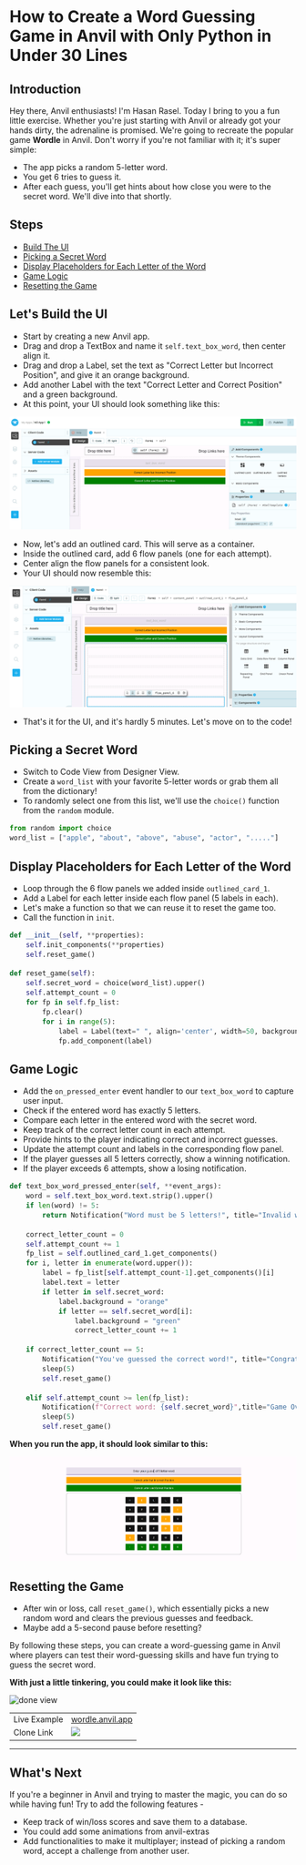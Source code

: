 # How to Create a Word Guessing Game in Anvil with Only Python in Under 30 Lines

## Introduction
Hey there, Anvil enthusiasts! I'm Hasan Rasel. Today I bring to you a fun little exercise.
Whether you're just starting with Anvil or already got your hands dirty, the adrenaline is promised.
We're going to recreate the popular game **Wordle** in Anvil. Don't worry if you're not familiar with it; it's super simple:
- The app picks a random 5-letter word.
- You get 6 tries to guess it.
- After each guess, you'll get hints about how close you were to the secret word. We'll dive into that shortly.

## Steps

- [Build The UI](#lets-start-by-laying-out-the-ui)
- [Picking a Secret Word](#picking-a-secret-word)
- [Display Placeholders for Each Letter of the Word](#display-placeholders-for-each-letter-of-the-word)
- [Game Logic](#game-logic)
- [Resetting the Game](#resetting-the-game)

## Let's Build the UI
- Start by creating a new Anvil app.
- Drag and drop a TextBox and name it `self.text_box_word`, then center align it.
- Drag and drop a Label, set the text as "Correct Letter but Incorrect Position", and give it an orange background.
- Add another Label with the text "Correct Letter and Correct Position" and a green background.
- At this point, your UI should look something like this:

![image ws_1](assets/ws_1.png)

- Now, let's add an outlined card. This will serve as a container.
- Inside the outlined card, add 6 flow panels (one for each attempt).
- Center align the flow panels for a consistent look.
- Your UI should now resemble this:

![image ws_2](assets/ws_2.png)
- That's it for the UI, and it's hardly 5 minutes. Let's move on to the code!

## Picking a Secret Word
- Switch to Code View from Designer View.
- Create a ``word_list`` with your favorite 5-letter words or grab them all from the dictionary!
- To randomly select one from this list, we'll use the ``choice()`` function from the ``random`` module.
```python
from random import choice
word_list = ["apple", "about", "above", "abuse", "actor", "....."]
```

## Display Placeholders for Each Letter of the Word
- Loop through the 6 flow panels we added inside `outlined_card_1`.
- Add a Label for each letter inside each flow panel (5 labels in each).
- Let's make a function so that we can reuse it to reset the game too.
- Call the function in `init`.
```python
def __init__(self, **properties):
    self.init_components(**properties)
    self.reset_game()
    
def reset_game(self):
    self.secret_word = choice(word_list).upper()
    self.attempt_count = 0
    for fp in self.fp_list:
        fp.clear()
        for i in range(5):
            label = Label(text=" ", align='center', width=50, background='#111', foreground='#FFF')
            fp.add_component(label)
```

## Game Logic
- Add the `on_pressed_enter` event handler to our `text_box_word` to capture user input.
- Check if the entered word has exactly 5 letters.
- Compare each letter in the entered word with the secret word.
- Keep track of the correct letter count in each attempt.
- Provide hints to the player indicating correct and incorrect guesses.
- Update the attempt count and labels in the corresponding flow panel.
- If the player guesses all 5 letters correctly, show a winning notification.
- If the player exceeds 6 attempts, show a losing notification.
```python
def text_box_word_pressed_enter(self, **event_args):
    word = self.text_box_word.text.strip().upper()
    if len(word) != 5:
        return Notification("Word must be 5 letters!", title="Invalid word").show()
      
    correct_letter_count = 0
    self.attempt_count += 1
    fp_list = self.outlined_card_1.get_components()
    for i, letter in enumerate(word.upper()):
        label = fp_list[self.attempt_count-1].get_components()[i]
        label.text = letter
        if letter in self.secret_word:
            label.background = "orange"
            if letter == self.secret_word[i]:
                label.background = "green"
                correct_letter_count += 1
    
    if correct_letter_count == 5:
        Notification("You've guessed the correct word!", title="Congratulations!").show()
        sleep(5)
        self.reset_game()

    elif self.attempt_count >= len(fp_list):
        Notification(f"Correct word: {self.secret_word}",title="Game Over!").show()
        sleep(5)
        self.reset_game()
```
**When you run the app, it should look similar to this:**

![done view](assets/ws_3.png)

## Resetting the Game
- After win or loss, call `reset_game()`, which essentially picks a new random word and clears the previous guesses and feedback.
- Maybe add a 5-second pause before resetting?

By following these steps, you can create a word-guessing game in Anvil where players can test their word-guessing skills and have fun trying to guess the secret word.

**With just a little tinkering, you could make it look like this:**

![done view](assets/wordle.png)

|||
|---|---|
| Live Example | [wordle.anvil.app](https://wordle.anvil.app/) |
| Clone Link | [<img src="https://anvil.works/img/forum/copy-app.png" height='40px'>](https://anvil.works/build#clone:RDCUJG3LIBL76SY5=BTSV66HN3OQFKJ32QHJLDUZN)|
---


## What's Next
If you're a beginner in Anvil and trying to master the magic, you can do so while having fun! Try to add  the following features - 
- Keep track of win/loss scores and save them to a database.
- You could add some animations from anvil-extras
- Add functionalities to make it multiplayer; instead of picking a random word, accept a challenge from another user.

